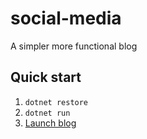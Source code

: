 # social-media

A simpler more functional blog

## Quick start

1.  `dotnet restore`
1.  `dotnet run`
1.  [Launch blog](http://localhost:8080)

